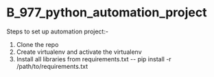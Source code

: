 # B_977_python_automation_project
Steps to set up automation project:- 
1. Clone the repo
2. Create virtualenv and activate the virtualenv 
3. Install all libraries from requirements.txt 
   -- pip install -r /path/to/requirements.txt
